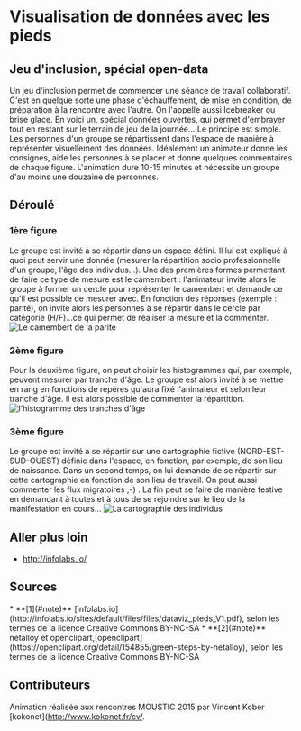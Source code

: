 # Visualisation de données avec les pieds

## Jeu d'inclusion, spécial open-data

Un jeu d'inclusion permet de commencer une séance de travail collaboratif. C'est en quelque sorte une phase d'échauffement, de mise en condition, de préparation à la rencontre avec l'autre. On l'appelle aussi Icebreaker ou brise glace. En voici un, spécial données ouvertes, qui permet d'embrayer tout en restant sur le terrain de jeu de la journée...
Le principe est simple. Les personnes d'un groupe se répartissent dans l'espace de manière à représenter visuellement des données. Idéalement un animateur donne les consignes, aide les personnes à se placer et donne quelques commentaires de chaque figure. L'animation dure 10-15 minutes et nécessite un groupe d'au moins une douzaine de personnes.

## Déroulé

### 1ère figure

Le groupe est invité à se répartir dans un espace défini. Il lui est expliqué à quoi peut servir une donnée (mesurer la répartition socio professionnelle d'un groupe, l'âge des individus...). Une des premières formes permettant de faire ce type de mesure est le camembert : l'animateur invite alors le groupe à former un cercle pour représenter le camembert et demande ce qu'il est possible de mesurer avec. En fonction des réponses (exemple : parité), on invite alors les personnes à se répartir dans le cercle par catégorie (H/F)...ce qui permet de réaliser la mesure et la commenter.
![Le camembert de la parité](https://framapic.org/ezvgU0xoqxQN/tpvvIcb3)

### 2ème figure

Pour la deuxième figure, on peut choisir les histogrammes qui, par exemple, peuvent mesurer par tranche d'âge. Le groupe est alors invité à se mettre en rang en fonctions de repères qu'aura fixé l'animateur et selon leur tranche d'âge. Il est alors possible de commenter la répartition.
![l'histogramme des tranches d'âge](https://framapic.org/PLcLJmadoc8I/T1D4kCwS)

### 3ème figure

Le groupe est invité à se répartir sur une cartographie fictive (NORD-EST-SUD-OUEST) définie dans l'espace, en fonction, par exemple, de son lieu de naissance. Dans un second temps, on lui demande de se répartir sur cette cartographie en fonction de son lieu de travail. On peut aussi commenter les flux migratoires ;-) .
La fin peut se faire de manière festive en demandant à toutes et à tous de se rejoindre sur le lieu de la manifestation en cours...
![La cartographie des individus](https://framapic.org/bIW9aZrxNozS/BUtOomOb)

## Aller plus loin

- http://infolabs.io/

## Sources
<a id="note">
* **[1](#note)** [infolabs.io](http://infolabs.io/sites/default/files/files/dataviz_pieds_V1.pdf), selon les termes de la licence Creative Commons BY-NC-SA 
* **[2](#note)** netalloy et openclipart,[openclipart](https://openclipart.org/detail/154855/green-steps-by-netalloy), selon les termes de la licence Creative Commons BY-NC-SA 

## Contributeurs
Animation réalisée aux rencontres MOUSTIC 2015 par Vincent Kober [kokonet](http://www.kokonet.fr/cv/.
